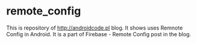 # remote_config
This is repository of http://androidcode.pl blog. It shows uses Remnote Config in Android. It is a part of Firebase - Remote Config post in the blog.
